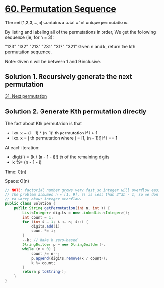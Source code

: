 # [60. Permutation Sequence](https://leetcode.com/problems/permutation-sequence/)

The set [1,2,3,…,n] contains a total of n! unique permutations.

By listing and labeling all of the permutations in order,
We get the following sequence (ie, for n = 3):

"123"
"132"
"213"
"231"
"312"
"321"
Given n and k, return the kth permutation sequence.

Note: Given n will be between 1 and 9 inclusive.

## Solution 1. Recursively generate the next permutation

[31. Next permutation](https://leetcode.com/problems/next-permutation/)

## Solution 2. Generate Kth permutation directly

The fact about Kth permutation is that:
- ixx..x = (i - 1) * (n-1)! th permutation if i > 1
- ixx..x = j th permutation where j = [1, (n - 1)!] if i == 1

At each iteration:
- digit(i) = (k / (n - 1 - i)!) th of the remaining digits
- k %= (n - 1 - i)

Time: O(n)

Space: O(n)

```java
// NOTE: factorial number grows very fast so integer will overflow easily.
// The problem assumes n = [1, 9], 9! is less than 2^31 - 1, so we don't have
// to worry about integer overflow.
public class Solution {
    public String getPermutation(int n, int k) {
		List<Integer> digits = new LinkedList<Integer>();
		int count = 1;
		for (int i = 1; i <= n; i++) {
			digits.add(i);
			count *= i;
		}
		--k; // Make k zero-based
		StringBuilder p = new StringBuilder();
		while (n > 0) {
			count /= n--;
			p.append(digits.remove(k / count));
			k %= count;
		}
		return p.toString();
    }
}
```
